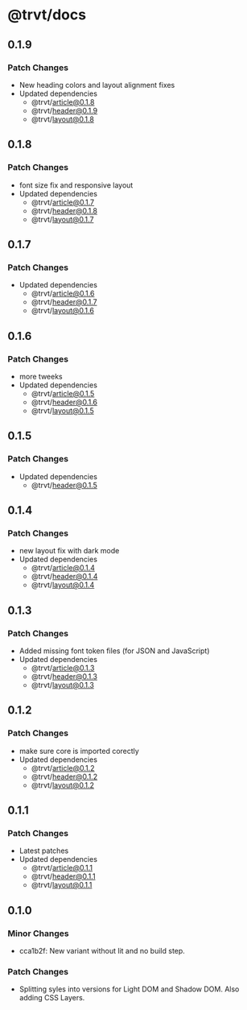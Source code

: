 # @trvt/docs

## 0.1.9

### Patch Changes

-   New heading colors and layout alignment fixes
-   Updated dependencies
    -   @trvt/article@0.1.8
    -   @trvt/header@0.1.9
    -   @trvt/layout@0.1.8

## 0.1.8

### Patch Changes

-   font size fix and responsive layout
-   Updated dependencies
    -   @trvt/article@0.1.7
    -   @trvt/header@0.1.8
    -   @trvt/layout@0.1.7

## 0.1.7

### Patch Changes

-   Updated dependencies
    -   @trvt/article@0.1.6
    -   @trvt/header@0.1.7
    -   @trvt/layout@0.1.6

## 0.1.6

### Patch Changes

-   more tweeks
-   Updated dependencies
    -   @trvt/article@0.1.5
    -   @trvt/header@0.1.6
    -   @trvt/layout@0.1.5

## 0.1.5

### Patch Changes

-   Updated dependencies
    -   @trvt/header@0.1.5

## 0.1.4

### Patch Changes

-   new layout fix with dark mode
-   Updated dependencies
    -   @trvt/article@0.1.4
    -   @trvt/header@0.1.4
    -   @trvt/layout@0.1.4

## 0.1.3

### Patch Changes

-   Added missing font token files (for JSON and JavaScript)
-   Updated dependencies
    -   @trvt/article@0.1.3
    -   @trvt/header@0.1.3
    -   @trvt/layout@0.1.3

## 0.1.2

### Patch Changes

-   make sure core is imported corectly
-   Updated dependencies
    -   @trvt/article@0.1.2
    -   @trvt/header@0.1.2
    -   @trvt/layout@0.1.2

## 0.1.1

### Patch Changes

-   Latest patches
-   Updated dependencies
    -   @trvt/article@0.1.1
    -   @trvt/header@0.1.1
    -   @trvt/layout@0.1.1

## 0.1.0

### Minor Changes

-   cca1b2f: New variant without lit and no build step.

### Patch Changes

-   Splitting syles into versions for Light DOM and Shadow DOM. Also adding CSS Layers.
